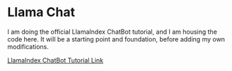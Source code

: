 # Llama Chat

I am doing the official LlamaIndex ChatBot tutorial, and I am housing the code here.
It will be a starting point and foundation, before adding my own modifications.

[LlamaIndex ChatBot Tutorial Link](https://docs.llamaindex.ai/en/stable/understanding/putting_it_all_together/chatbots/building_a_chatbot/)
